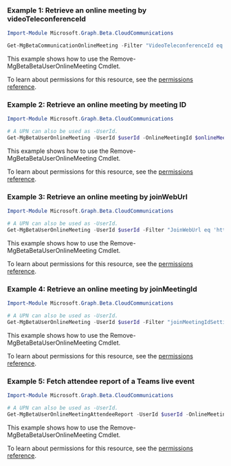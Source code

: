 ### Example 1: Retrieve an online meeting by videoTeleconferenceId

```powershellImport-Module Microsoft.Graph.Beta.CloudCommunications

Get-MgBetaCommunicationOnlineMeeting -Filter "VideoTeleconferenceId eq '123456789'"
```
This example shows how to use the Remove-MgBetaBetaUserOnlineMeeting Cmdlet.
To learn about permissions for this resource, see the [permissions reference](/graph/permissions-reference).

### Example 2: Retrieve an online meeting by meeting ID

```powershellImport-Module Microsoft.Graph.Beta.CloudCommunications

# A UPN can also be used as -UserId.
Get-MgBetaUserOnlineMeeting -UserId $userId -OnlineMeetingId $onlineMeetingId
```
This example shows how to use the Remove-MgBetaBetaUserOnlineMeeting Cmdlet.
To learn about permissions for this resource, see the [permissions reference](/graph/permissions-reference).

### Example 3: Retrieve an online meeting by joinWebUrl

```powershellImport-Module Microsoft.Graph.Beta.CloudCommunications

# A UPN can also be used as -UserId.
Get-MgBetaUserOnlineMeeting -UserId $userId -Filter "JoinWebUrl eq 'https://teams.microsoft.com/l/meetup-join/19:meeting_MGQ4MDQyNTEtNTQ2NS00YjQxLTlkM2EtZWVkODYxODYzMmY2@thread.v2/0?context"
```
This example shows how to use the Remove-MgBetaBetaUserOnlineMeeting Cmdlet.
To learn about permissions for this resource, see the [permissions reference](/graph/permissions-reference).

### Example 4: Retrieve an online meeting by joinMeetingId

```powershellImport-Module Microsoft.Graph.Beta.CloudCommunications

# A UPN can also be used as -UserId.
Get-MgBetaUserOnlineMeeting -UserId $userId -Filter "joinMeetingIdSettings/joinMeetingId eq '1234567890'"
```
This example shows how to use the Remove-MgBetaBetaUserOnlineMeeting Cmdlet.
To learn about permissions for this resource, see the [permissions reference](/graph/permissions-reference).

### Example 5: Fetch attendee report of a Teams live event

```powershellImport-Module Microsoft.Graph.Beta.CloudCommunications

# A UPN can also be used as -UserId.
Get-MgBetaUserOnlineMeetingAttendeeReport -UserId $userId -OnlineMeetingId $onlineMeetingId
```
This example shows how to use the Remove-MgBetaBetaUserOnlineMeeting Cmdlet.
To learn about permissions for this resource, see the [permissions reference](/graph/permissions-reference).

